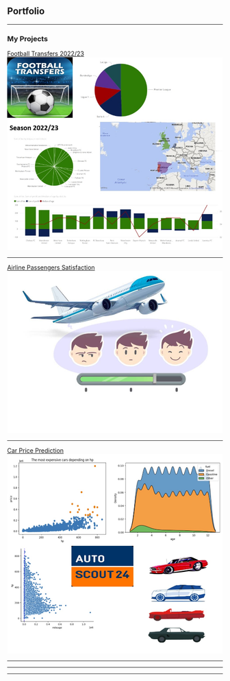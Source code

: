 ## Portfolio

---

### My Projects

[Football Transfers 2022/23](/pdf/transferss.pdf)
<img src="images/dummy_thumbnail.jpg?raw=true"/>

---
[Airline Passengers Satisfaction](/sample_page)
<img src="images/satisf.jpg?raw=true"/>

---
[Car Price Prediction](http://example.com/)
<img src="images/preds.jpg?raw=true"/>

---


---




---

<!-- Remove above link if you don't want to attibute -->

